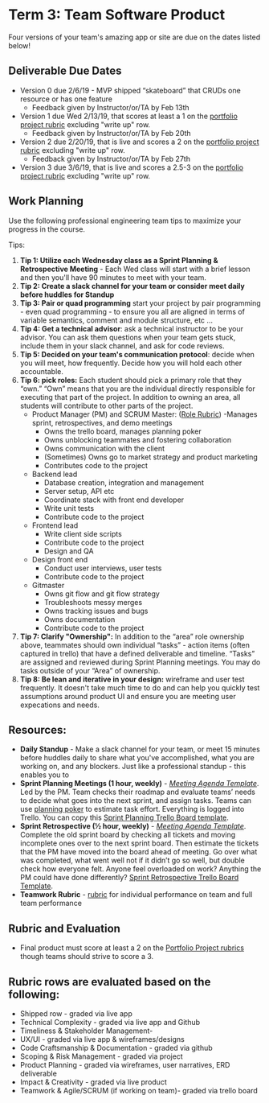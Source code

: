 # Term 3: Team Software Product

Four versions of your team's amazing app or site are due on the dates listed below!

## Deliverable Due Dates

- Version 0 due 2/6/19 - MVP shipped “skateboard” that CRUDs one resource or has one feature
    - Feedback given by Instructor/or/TA by Feb 13th
- Version 1 due Wed 2/13/19,  that scores at least a 1 on the [portfolio project rubric](http://make.sc/portfolio-project-rubric) excluding "write up" row.
    - Feedback given by Instructor/or/TA by Feb 20th
- Version 2 due 2/20/19, that is live and scores a 2 on the [portfolio project rubric](http://make.sc/portfolio-project-rubric) excluding "write up" row.
    - Feedback given by Instructor/or/TA by Feb 27th
- Version 3 due 3/6/19, that is live and scores a 2.5-3 on the [portfolio project rubric](http://make.sc/portfolio-project-rubric) excluding "write up" row.

## Work Planning
Use the following professional engineering team tips to maximize your progress in the course.

Tips:
1. **Tip 1: Utilize each Wednesday class as a Sprint Planning & Retrospective Meeting** - Each Wed class will start with a brief lesson and then you'll have 90 minutes to meet with your team.
1. **Tip 2: Create a slack channel for your team or consider meet daily before huddles for Standup**
1. **Tip 3: Pair or quad programming** start your project by pair programming - even quad programming - to ensure you all are aligned in terms of variable semantics, comment and module structure, etc ... 
1. **Tip 4: Get a technical advisor**: ask a technical instructor to be your advisor. You can ask them questions when your team gets stuck, include them in your slack channel, and ask for code reviews.
1. **Tip 5: Decided on your team's communication protocol**: decide when you will meet, how frequently. Decide how you will hold each other accountable.
1. **Tip 6: pick roles:** Each student should pick a primary role that they “own.” “Own” means that you are the individual directly responsible for executing that part of the project. In addition to owning an area, all students will contribute to other parts of the project. 
    - Product Manager (PM) and SCRUM Master: ([Role Rubric](https://docs.google.com/document/d/1OQ3ECk1Kx9FLHX-L9h75idHFVSyO6nzCtpGnlfExBuc/edit))
      -Manages sprint, retrospectives, and demo meetings
      - Owns the trello board, manages planning poker
      - Owns unblocking teammates and fostering collaboration
      - Owns communication with the client
      - (Sometimes) Owns go to market strategy and product marketing
      - Contributes code to the project
    - Backend lead
      - Database creation, integration and management
      - Server setup, API etc
      - Coordinate stack with front end developer
      - Write unit tests
      - Contribute code to the project
    - Frontend lead
        - Write client side scripts
        - Contribute code to the project
        - Design and QA
     - Design front end
        - Conduct user interviews, user tests
        - Contribute code to the project
     -  Gitmaster
        - Owns git flow and git flow strategy
        - Troubleshoots messy merges
        - Owns tracking issues and bugs
        - Owns documentation
        - Contribute code to the project
1. **Tip 7: Clarify "Ownership":** In addition to the “area” role ownership above, teammates should own individual “tasks” - action items (often captured in trello) that have a defined deliverable and timeline. “Tasks” are assigned and reviewed during Sprint Planning meetings. You may do tasks outside of your “Area” of ownership.
1. **Tip 8: Be lean and iterative in your design:** wireframe and user test frequently. It doesn't take much time to do and can help you quickly test assumptions around product UI and ensure you are meeting user expecations and needs.


## Resources:
- **Daily Standup** - Make a slack channel for your team, or meet 15 minutes before huddles daily to share what you've accomplished, what you are working on, and any blockers. Just like a professional standup - this enables you to 
- **Sprint Planning Meetings (1 hour, weekly)** - *[Meeting Agenda Template](https://docs.google.com/document/d/1n6IDYJ9jW2lWaTu5uf7qXEd3ihgQIByxsr-4RHjldBI/edit#heading=h.xffidahcubfs)*. Led by the PM. Team checks their roadmap and evaluate teams’ needs to decide what goes into the next sprint, and assign tasks. Teams can use [planning poker](https://en.wikipedia.org/wiki/Planning_poker) to estimate task effort. Everything is logged into Trello. You can copy this [Sprint Planning Trello Board template](https://trello.com/b/AU9r774H/kanban-board-template).
- **Sprint Retrospective (½ hour, weekly)** - *[Meeting Agenda Template](https://docs.google.com/document/d/1n6IDYJ9jW2lWaTu5uf7qXEd3ihgQIByxsr-4RHjldBI/edit#heading=h.10t6cnudbcpw)*. Complete the old sprint board by checking all tickets and moving incomplete ones over to the next sprint board. Then estimate the tickets that the PM have moved into the board ahead of meeting. Go over what was completed, what went well not if it didn’t go so well, but double check how everyone felt. Anyone feel overloaded on work? Anything the PM could have done differently? [Sprint Retrospective Trello Board Template](https://trello.com/b/qRzOdBvj/eng-retro-board-template).
- **Teamwork Rubric** - [rubric](https://docs.google.com/document/d/1d-K-DCbIvCOfmqIeoTAjoTg3LmiqXZc-RsTnIi3WAUg/edit) for individual performance on team and full team performance

## Rubric and Evaluation
- Final product must score at least a 2 on the [Portfolio Project rubrics](http://www.make.sc/portfolio-project-rubric/) though teams should strive to score a 3.

## Rubric rows are evaluated based on the following:
- Shipped row - graded via live app
- Technical Complexity - graded via live app and Github
- Timeliness & Stakeholder Management- 
- UX/UI - graded via live app & wireframes/designs
- Code Craftsmanship & Documentation - graded via github
- Scoping & Risk Management - graded via project
- Product Planning - graded via wireframes, user narratives, ERD deliverable
- Impact & Creativity - graded via live product
- Teamwork & Agile/SCRUM (if working on team)- graded via trello board
